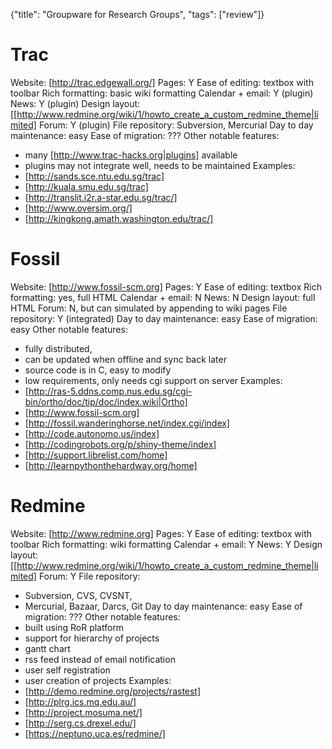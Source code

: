 {"title": "Groupware for Research Groups", "tags": ["review"]}

# Trac
Website: [http://trac.edgewall.org/]
Pages: Y
Ease of editing: textbox with toolbar
Rich formatting: basic wiki formatting
Calendar + email: Y (plugin)
News: Y (plugin)
Design layout: [[http://www.redmine.org/wiki/1/howto_create_a_custom_redmine_theme|limited]
Forum: Y (plugin)
File repository: Subversion, Mercurial
Day to day maintenance: easy
Ease of migration: ???
Other notable features:
* many [http://www.trac-hacks.org|plugins] available
* plugins may not integrate well, needs to be maintained
Examples:
* [http://sands.sce.ntu.edu.sg/trac]
* [http://kuala.smu.edu.sg/trac]
* [http://translit.i2r.a-star.edu.sg/trac/]
* [http://www.oversim.org/]
* [http://kingkong.amath.washington.edu/trac/]

# Fossil
Website: [http://www.fossil-scm.org]
Pages: Y
Ease of editing: textbox
Rich formatting: yes, full HTML
Calendar + email: N
News: N
Design layout: full HTML
Forum: N, but can simulated by appending to wiki pages
File repository: Y (integrated)
Day to day maintenance: easy
Ease of migration: easy
Other notable features:
* fully distributed,
* can be updated when offline and sync back later
* source code is in C, easy to modify
* low requirements, only needs cgi support on server
Examples:
* [http://ras-5.ddns.comp.nus.edu.sg/cgi-bin/ortho/doc/tip/doc/index.wiki|Ortho]
* [http://www.fossil-scm.org]
* [http://fossil.wanderinghorse.net/index.cgi/index]
* [http://code.autonomo.us/index]
* [http://codingrobots.org/p/shiny-theme/index]
* [http://support.librelist.com/home]
* [http://learnpythonthehardway.org/home]

# Redmine
Website: [http://www.redmine.org]
Pages: Y
Ease of editing: textbox with toolbar
Rich formatting: wiki formatting
Calendar + email: Y
News: Y
Design layout: [[http://www.redmine.org/wiki/1/howto_create_a_custom_redmine_theme|limited]
Forum: Y
File repository:
* Subversion, CVS, CVSNT,
* Mercurial, Bazaar, Darcs, Git
Day to day maintenance: easy
Ease of migration: ???
Other notable features:
* built using RoR platform
* support for hierarchy of projects
* gantt chart
* rss feed instead of email notification
* user self registration
* user creation of projects
Examples:
* [http://demo.redmine.org/projects/rastest]
* [http://plrg.ics.mq.edu.au/]
* [http://project.mosuma.net/]
* [http://serg.cs.drexel.edu/]
* [https://neptuno.uca.es/redmine/]

